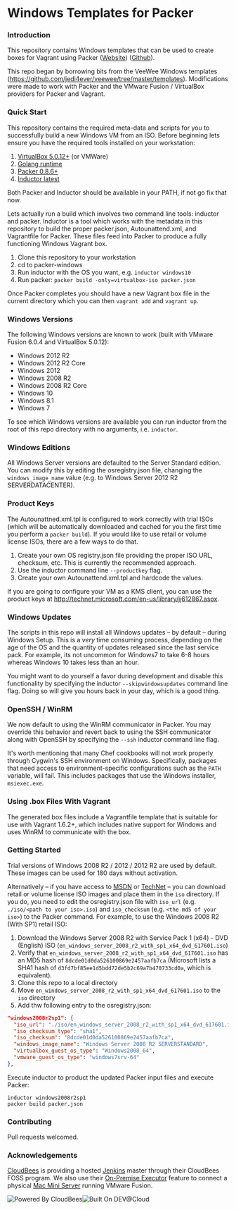 # Windows Templates for Packer

### Introduction

This repository contains Windows templates that can be used to create boxes for
Vagrant using Packer ([Website](http://www.packer.io))
([Github](http://github.com/mitchellh/packer)).

This repo began by borrowing bits from the VeeWee Windows templates (https://github.com/jedi4ever/veewee/tree/master/templates). Modifications were
made to work with Packer and the VMware Fusion / VirtualBox providers for Packer
and Vagrant.

### Quick Start

This repository contains the required meta-data and scripts for you to
successfully build a new Windows VM from an ISO. Before beginning lets ensure
you have the required tools installed on your workstation:

1. [VirtualBox 5.0.12+](https://www.virtualbox.org/wiki/Downloads) (or VMWare)
2. [Golang runtime](https://golang.org/dl/)
3. [Packer 0.8.6+](https://www.packer.io/downloads.html)
4. [Inductor latest](https://github.com/joefitzgerald/inductor)

Both Packer and Inductor should be available in your PATH, if not go fix that
now.

Lets actually run a build which involves two command line tools: inductor
and packer. Inductor is a tool which works with the metadata in this repository
to build the proper packer.json, Autounattend.xml, and Vagrantfile for Packer.
These files feed into Packer to produce a fully functioning Windows Vagrant box.

1. Clone this repository to your workstation
2. cd to packer-windows
3. Run inductor with the OS you want, e.g. `inductor windows10`
4. Run packer: `packer build -only=virtualbox-iso packer.json`

Once Packer completes you should have a new Vagrant box file in the current
directory which you can then `vagrant add` and `vagrant up`.

### Windows Versions

The following Windows versions are known to work (built with VMware Fusion 6.0.4
and VirtualBox 5.0.12):

 * Windows 2012 R2
 * Windows 2012 R2 Core
 * Windows 2012
 * Windows 2008 R2
 * Windows 2008 R2 Core
 * Windows 10
 * Windows 8.1
 * Windows 7

To see which Windows versions are available you can run inductor from the root
of this repo directory with no arguments, i.e. `inductor`.

### Windows Editions

All Windows Server versions are defaulted to the Server Standard edition. You
can modify this by editing the osregistry.json file, changing the
`windows_image_name` value (e.g. to Windows Server 2012 R2 SERVERDATACENTER).

### Product Keys

The Autounattned.xml.tpl is configured to work correctly with trial ISOs (which
will be automatically downloaded and cached for you the first time you perform
a `packer build`). If you would like to use retail or volume license ISOs, there
are a few ways to do that.

1. Create your own OS registry.json file providing the proper ISO URL, checksum,
etc. This is currently the recommended approach.
2. Use the inductor command line `--productkey` flag.
3. Create your own Autounattend.xml.tpl and hardcode the values.

If you are going to configure your VM as a KMS client, you can use the product
keys at http://technet.microsoft.com/en-us/library/jj612867.aspx.

### Windows Updates

The scripts in this repo will install all Windows updates – by default – during
Windows Setup. This is a _very_ time consuming process, depending on the age of
the OS and the quantity of updates released since the last service pack. For
example, its not uncommon for Windows7 to take 6-8 hours whereas Windows 10
takes less than an hour.

You might want to do yourself a favor during development and disable this
functionality by specifying the inductor `--skipwindowsupdates` command line
flag. Doing so will give you hours back in your day, which is a good thing.

### OpenSSH / WinRM

We now default to using the WinRM communicator in Packer. You may
override this behavior and revert back to using the SSH communicator along with
OpenSSH by specifying the `--ssh` inductor command line flag.

It's worth mentioning that many Chef cookbooks will not work properly through
Cygwin's SSH environment on Windows. Specifically, packages that need access to
environment-specific configurations such as the `PATH` variable, will fail. This
includes packages that use the Windows installer, `msiexec.exe`.

### Using .box Files With Vagrant

The generated box files include a Vagrantfile template that is suitable for
use with Vagrant 1.6.2+, which includes native support for Windows and uses
WinRM to communicate with the box.

### Getting Started

Trial versions of Windows 2008 R2 / 2012 / 2012 R2 are used by default. These
images can be used for 180 days without activation.

Alternatively – if you have access to [MSDN](http://msdn.microsoft.com) or
[TechNet](http://technet.microsoft.com/) – you can download retail or volume
license ISO images and place them in the `iso` directory. If you do, you need
to edit the osregistry.json file with `iso_url` (e.g. `./iso/<path to your iso>.iso`)
and `iso_checksum` (e.g. `<the md5 of your iso>`) to the Packer command. For
example, to use the Windows 2008 R2 (With SP1) retail ISO:

1. Download the Windows Server 2008 R2 with Service Pack 1 (x64) - DVD (English) ISO (`en_windows_server_2008_r2_with_sp1_x64_dvd_617601.iso`)
2. Verify that `en_windows_server_2008_r2_with_sp1_x64_dvd_617601.iso` has an
MD5 hash of `8dcde01d0da526100869e2457aafb7ca` (Microsoft lists a SHA1 hash of
`d3fd7bf85ee1d5bdd72de5b2c69a7b470733cd0a`, which is equivalent).
3. Clone this repo to a local directory
4. Move `en_windows_server_2008_r2_with_sp1_x64_dvd_617601.iso` to the `iso` directory
5. Add thw following entry to the osregistry.json:

```json
"windows2008r2sp1": {
  "iso_url": "./iso/en_windows_server_2008_r2_with_sp1_x64_dvd_617601.iso",
  "iso_checksum_type": "sha1",
  "iso_checksum": "8dcde01d0da526100869e2457aafb7ca",
  "windows_image_name": "Windows Server 2008 R2 SERVERSTANDARD",
  "virtualbox_guest_os_type": "Windows2008_64",
  "vmware_guest_os_type": "windows7srv-64"
},
```

Execute inductor to product the updated Packer input files and execute Packer:

```
inductor windows2008r2sp1
packer build packer.json
```

### Contributing

Pull requests welcomed.

### Acknowledgements

[CloudBees](http://www.cloudbees.com) is providing a hosted [Jenkins](http://jenkins-ci.org/) master through their CloudBees FOSS program. We also use their [On-Premise Executor](https://developer.cloudbees.com/bin/view/DEV/On-Premise+Executors) feature to connect a physical [Mac Mini Server](http://www.apple.com/mac-mini/server/) running VMware Fusion.

![Powered By CloudBees](http://www.cloudbees.com/sites/default/files/Button-Powered-by-CB.png "Powered By CloudBees")![Built On DEV@Cloud](http://www.cloudbees.com/sites/default/files/Button-Built-on-CB-1.png "Built On DEV@Cloud")
